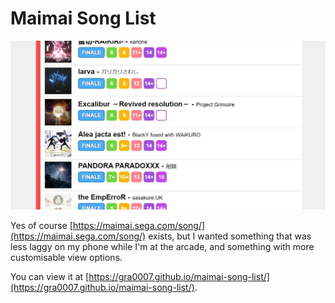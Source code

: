 # Maimai Song List

<img src="example.jpg">

Yes of course [https://maimai.sega.com/song/](https://maimai.sega.com/song/) exists, but I wanted something that was less laggy on my phone while I'm at the arcade, and something with more customisable view options.

You can view it at [https://gra0007.github.io/maimai-song-list/](https://gra0007.github.io/maimai-song-list/).
